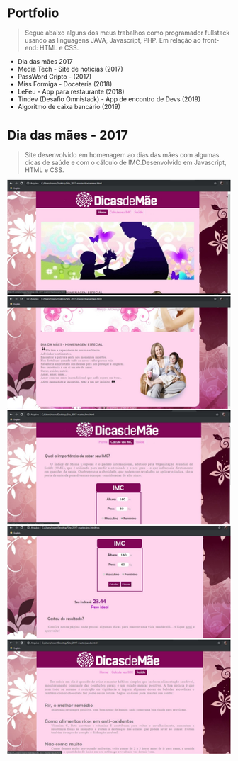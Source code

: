 # Portfolio
> Segue abaixo alguns dos meus trabalhos como programador fullstack usando as linguagens JAVA, Javascript, PHP. Em relação ao front-end: HTML e CSS.
* Dia das mães 2017
* Media Tech - Site de noticias (2017)
* PassWord Cripto - (2017)
* Miss Formiga - Doceteria (2018)
* LeFeu - App para restaurante (2018)
* Tindev (Desafio Omnistack) - App de encontro de Devs (2019)
* Algoritmo de caixa bancário (2019)

# Dia das mães - 2017
> Site desenvolvido em homenagem ao dias das mães com algumas dicas de saúde e com o cálculo de IMC.Desenvolvido em Javascript, HTML e CSS.


![](M1.jpeg)
![](M2.jpeg)
![](M3.jpeg)
![](M4.jpeg)
![](M5.jpeg)
